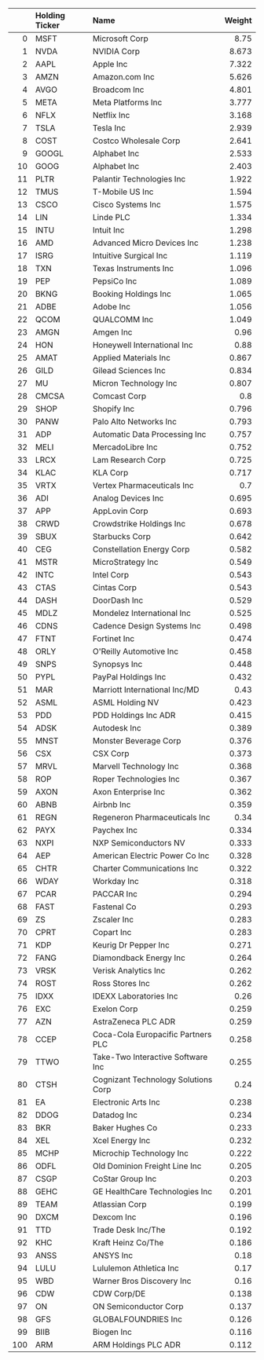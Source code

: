 |     | Holding Ticker   | Name                                |   Weight |
|----:|:-----------------|:------------------------------------|---------:|
|   0 | MSFT             | Microsoft Corp                      |    8.75  |
|   1 | NVDA             | NVIDIA Corp                         |    8.673 |
|   2 | AAPL             | Apple Inc                           |    7.322 |
|   3 | AMZN             | Amazon.com Inc                      |    5.626 |
|   4 | AVGO             | Broadcom Inc                        |    4.801 |
|   5 | META             | Meta Platforms Inc                  |    3.777 |
|   6 | NFLX             | Netflix Inc                         |    3.168 |
|   7 | TSLA             | Tesla Inc                           |    2.939 |
|   8 | COST             | Costco Wholesale Corp               |    2.641 |
|   9 | GOOGL            | Alphabet Inc                        |    2.533 |
|  10 | GOOG             | Alphabet Inc                        |    2.403 |
|  11 | PLTR             | Palantir Technologies Inc           |    1.922 |
|  12 | TMUS             | T-Mobile US Inc                     |    1.594 |
|  13 | CSCO             | Cisco Systems Inc                   |    1.575 |
|  14 | LIN              | Linde PLC                           |    1.334 |
|  15 | INTU             | Intuit Inc                          |    1.298 |
|  16 | AMD              | Advanced Micro Devices Inc          |    1.238 |
|  17 | ISRG             | Intuitive Surgical Inc              |    1.119 |
|  18 | TXN              | Texas Instruments Inc               |    1.096 |
|  19 | PEP              | PepsiCo Inc                         |    1.089 |
|  20 | BKNG             | Booking Holdings Inc                |    1.065 |
|  21 | ADBE             | Adobe Inc                           |    1.056 |
|  22 | QCOM             | QUALCOMM Inc                        |    1.049 |
|  23 | AMGN             | Amgen Inc                           |    0.96  |
|  24 | HON              | Honeywell International Inc         |    0.88  |
|  25 | AMAT             | Applied Materials Inc               |    0.867 |
|  26 | GILD             | Gilead Sciences Inc                 |    0.834 |
|  27 | MU               | Micron Technology Inc               |    0.807 |
|  28 | CMCSA            | Comcast Corp                        |    0.8   |
|  29 | SHOP             | Shopify Inc                         |    0.796 |
|  30 | PANW             | Palo Alto Networks Inc              |    0.793 |
|  31 | ADP              | Automatic Data Processing Inc       |    0.757 |
|  32 | MELI             | MercadoLibre Inc                    |    0.752 |
|  33 | LRCX             | Lam Research Corp                   |    0.725 |
|  34 | KLAC             | KLA Corp                            |    0.717 |
|  35 | VRTX             | Vertex Pharmaceuticals Inc          |    0.7   |
|  36 | ADI              | Analog Devices Inc                  |    0.695 |
|  37 | APP              | AppLovin Corp                       |    0.693 |
|  38 | CRWD             | Crowdstrike Holdings Inc            |    0.678 |
|  39 | SBUX             | Starbucks Corp                      |    0.642 |
|  40 | CEG              | Constellation Energy Corp           |    0.582 |
|  41 | MSTR             | MicroStrategy Inc                   |    0.549 |
|  42 | INTC             | Intel Corp                          |    0.543 |
|  43 | CTAS             | Cintas Corp                         |    0.543 |
|  44 | DASH             | DoorDash Inc                        |    0.529 |
|  45 | MDLZ             | Mondelez International Inc          |    0.525 |
|  46 | CDNS             | Cadence Design Systems Inc          |    0.498 |
|  47 | FTNT             | Fortinet Inc                        |    0.474 |
|  48 | ORLY             | O'Reilly Automotive Inc             |    0.458 |
|  49 | SNPS             | Synopsys Inc                        |    0.448 |
|  50 | PYPL             | PayPal Holdings Inc                 |    0.432 |
|  51 | MAR              | Marriott International Inc/MD       |    0.43  |
|  52 | ASML             | ASML Holding NV                     |    0.423 |
|  53 | PDD              | PDD Holdings Inc ADR                |    0.415 |
|  54 | ADSK             | Autodesk Inc                        |    0.389 |
|  55 | MNST             | Monster Beverage Corp               |    0.376 |
|  56 | CSX              | CSX Corp                            |    0.373 |
|  57 | MRVL             | Marvell Technology Inc              |    0.368 |
|  58 | ROP              | Roper Technologies Inc              |    0.367 |
|  59 | AXON             | Axon Enterprise Inc                 |    0.362 |
|  60 | ABNB             | Airbnb Inc                          |    0.359 |
|  61 | REGN             | Regeneron Pharmaceuticals Inc       |    0.34  |
|  62 | PAYX             | Paychex Inc                         |    0.334 |
|  63 | NXPI             | NXP Semiconductors NV               |    0.333 |
|  64 | AEP              | American Electric Power Co Inc      |    0.328 |
|  65 | CHTR             | Charter Communications Inc          |    0.322 |
|  66 | WDAY             | Workday Inc                         |    0.318 |
|  67 | PCAR             | PACCAR Inc                          |    0.294 |
|  68 | FAST             | Fastenal Co                         |    0.293 |
|  69 | ZS               | Zscaler Inc                         |    0.283 |
|  70 | CPRT             | Copart Inc                          |    0.283 |
|  71 | KDP              | Keurig Dr Pepper Inc                |    0.271 |
|  72 | FANG             | Diamondback Energy Inc              |    0.264 |
|  73 | VRSK             | Verisk Analytics Inc                |    0.262 |
|  74 | ROST             | Ross Stores Inc                     |    0.262 |
|  75 | IDXX             | IDEXX Laboratories Inc              |    0.26  |
|  76 | EXC              | Exelon Corp                         |    0.259 |
|  77 | AZN              | AstraZeneca PLC ADR                 |    0.259 |
|  78 | CCEP             | Coca-Cola Europacific Partners PLC  |    0.258 |
|  79 | TTWO             | Take-Two Interactive Software Inc   |    0.255 |
|  80 | CTSH             | Cognizant Technology Solutions Corp |    0.24  |
|  81 | EA               | Electronic Arts Inc                 |    0.238 |
|  82 | DDOG             | Datadog Inc                         |    0.234 |
|  83 | BKR              | Baker Hughes Co                     |    0.233 |
|  84 | XEL              | Xcel Energy Inc                     |    0.232 |
|  85 | MCHP             | Microchip Technology Inc            |    0.222 |
|  86 | ODFL             | Old Dominion Freight Line Inc       |    0.205 |
|  87 | CSGP             | CoStar Group Inc                    |    0.203 |
|  88 | GEHC             | GE HealthCare Technologies Inc      |    0.201 |
|  89 | TEAM             | Atlassian Corp                      |    0.199 |
|  90 | DXCM             | Dexcom Inc                          |    0.196 |
|  91 | TTD              | Trade Desk Inc/The                  |    0.192 |
|  92 | KHC              | Kraft Heinz Co/The                  |    0.186 |
|  93 | ANSS             | ANSYS Inc                           |    0.18  |
|  94 | LULU             | Lululemon Athletica Inc             |    0.17  |
|  95 | WBD              | Warner Bros Discovery Inc           |    0.16  |
|  96 | CDW              | CDW Corp/DE                         |    0.138 |
|  97 | ON               | ON Semiconductor Corp               |    0.137 |
|  98 | GFS              | GLOBALFOUNDRIES Inc                 |    0.126 |
|  99 | BIIB             | Biogen Inc                          |    0.116 |
| 100 | ARM              | ARM Holdings PLC ADR                |    0.112 |